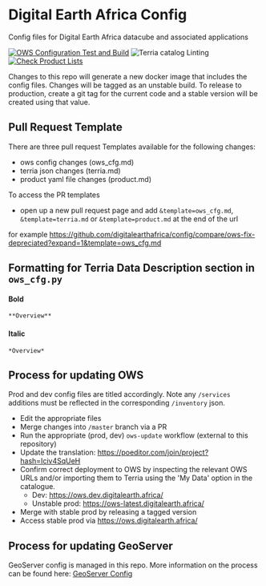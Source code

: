 # Digital Earth Africa Config
Config files for Digital Earth Africa datacube and associated applications

[![OWS Configuration Test and Build](https://github.com/digitalearthafrica/config/actions/workflows/ows-config-test-build.yaml/badge.svg)](https://github.com/digitalearthafrica/config/actions/workflows/ows-config-test-build.yaml)
![Terria catalog Linting](https://github.com/digitalearthafrica/config/workflows/Terria%20catalog%20Linting/badge.svg)
[![Check Product Lists](https://github.com/digitalearthafrica/config/actions/workflows/product-lists-test.yaml/badge.svg)](https://github.com/digitalearthafrica/config/actions/workflows/product-lists-test.yaml)

Changes to this repo will generate a new docker image that includes the config files. Changes will be tagged as an unstable build.
To release to production, create a git tag for the current code and a stable version will be created using that value.

## Pull Request Template
There are three pull request Templates available for the following changes:
- ows config changes (ows_cfg.md)
- terria json changes (terria.md)
- product yaml file changes (product.md)

To access the PR templates
- open up a new pull request page and add `&template=ows_cfg.md`, `&template=terria.md` or `&template=product.md` at the end of the url

for example https://github.com/digitalearthafrica/config/compare/ows-fix-depreciated?expand=1&template=ows_cfg.md

## Formatting for Terria Data Description section in `ows_cfg.py`
#### Bold
```
**Overview**
```
#### Italic
```
*Overview*
```

## Process for updating OWS
Prod and dev config files are titled accordingly. Note any `/services` additions must be reflected in the corresponding `/inventory` json.
 - Edit the appropriate files
 - Merge changes into `/master` branch via a PR
 - Run the appropriate (prod, dev) `ows-update` workflow (external to this repository)
 - Update the translation: https://poeditor.com/join/project?hash=Iciv4SqUeH
 - Confirm correct deployment to OWS by inspecting the relevant OWS URLs and/or importing them to Terria using the 'My Data' option in the catalogue.
     - Dev: https://ows.dev.digitalearth.africa/
     - Unstable prod: https://ows-latest.digitalearth.africa/ 
 - Merge with stable prod by releasing a tagged version
 - Access stable prod via https://ows.digitalearth.africa/

## Process for updating GeoServer
GeoServer config is managed in this repo. More information on the process can be found here: [GeoServer Config](https://github.com/digitalearthafrica/config/blob/main/geoserver/README.md)